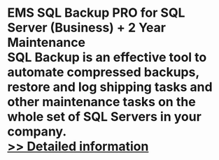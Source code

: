 # EMS SQL Backup PRO for SQL Server (Business) + 2 Year Maintenance<br />SQL Backup is an effective tool to automate compressed backups, restore and log shipping tasks and other maintenance tasks on the whole set of SQL Servers in your company.<br />[>> Detailed information](https://secure.shareit.com/shareit/product.html?productid=300529029&affiliateid=200057808)